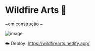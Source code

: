 # Wildfire Arts 🌸
~em construção ~

![image](https://github.com/luanasa/wildfire_arts/assets/38231334/ef81e68e-079f-40f9-9bad-27daae70227c)

☁️ Deploy: https://wildfirearts.netlify.app/ 

